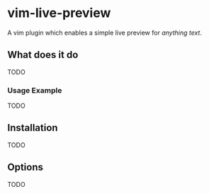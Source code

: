 # vim-live-preview

A vim plugin which enables a simple live preview for *anything text*.

## What does it do

TODO

### Usage Example

TODO

## Installation

TODO

## Options

TODO
